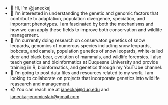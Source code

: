 - 👋 Hi, I’m @janeckaj
- 👀 I’m interested in understanding the genetic and genomic factors that contribute to adaptation, population divergence,
speciation, and important phenotypes. I am fascinated by both the mechanisms and how we can apply these fields to improve
both conservation and wildlife management.
- 🌱 I’m currently doing research on conservaton genetics of snow leopards, genomics of numerous species including
snow leopards, bobcats, and camels, population genetics of snow leopards, white-tailed deer and black bear, evolution
of mammals, and wildlife forensics. I also teach genetics and bioinformatics at Duquesne University and provide training
in R, bioinformatics, and genetics through my YouTUbe channel.
- 💞️ I’m going to post data files and resources related to my work. I am looking to collaborate on projects
that incorporate genetics into wildlife reasearch and management.
- 📫 You can reach me at janeckaj@duq.edu and janeckagenomicslab@gmail.com

<!---
janeckaj/janeckaj is a ✨ special ✨ repository because its `README.md` (this file) appears on your GitHub profile.
You can click the Preview link to take a look at your changes.
--->
